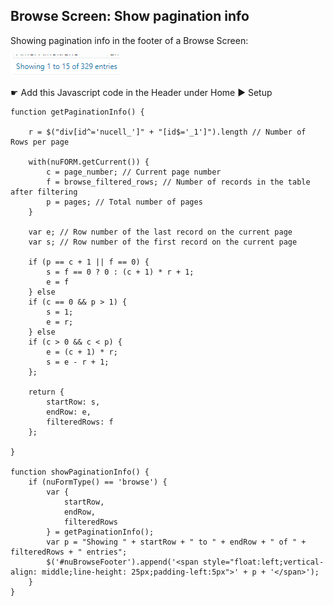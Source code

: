 ## Browse Screen: Show pagination info

Showing pagination info in the footer of a Browse Screen:

<p align="left">
  <img src="screenshots/pagination_info.png" width="175">
</p>


☛  Add this Javascript code in the Header under Home ► Setup

```
function getPaginationInfo() {

    r = $("div[id^='nucell_']" + "[id$='_1']").length // Number of Rows per page

    with(nuFORM.getCurrent()) {
        c = page_number; // Current page number
        f = browse_filtered_rows; // Number of records in the table after filtering
        p = pages; // Total number of pages
    }

    var e; // Row number of the last record on the current page
    var s; // Row number of the first record on the current page

    if (p == c + 1 || f == 0) {
        s = f == 0 ? 0 : (c + 1) * r + 1;
        e = f
    } else
    if (c == 0 && p > 1) {
        s = 1;
        e = r;
    } else
    if (c > 0 && c < p) {
        e = (c + 1) * r;
        s = e - r + 1;
    };

    return {
        startRow: s,
        endRow: e,
        filteredRows: f
    };

}

function showPaginationInfo() {
    if (nuFormType() == 'browse') {
        var {
            startRow,
            endRow,
            filteredRows
        } = getPaginationInfo();
        var p = "Showing " + startRow + " to " + endRow + " of " + filteredRows + " entries";
        $('#nuBrowseFooter').append('<span style="float:left;vertical-align: middle;line-height: 25px;padding-left:5px">' + p + '</span>');
    }
}
```


